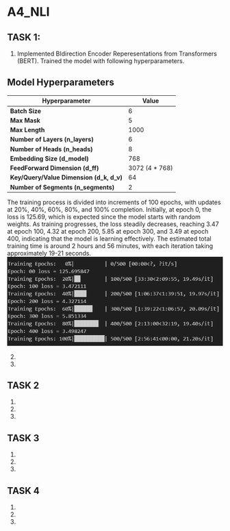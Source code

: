 # A4_NLI
## TASK 1:
1) Implemented BIdirection Encoder Reperesentations from Transformers (BERT). Trained the model with following hyperparameters. 
## Model Hyperparameters

| Hyperparameter | Value |
|---------------|-------|
| **Batch Size** | 6 |
| **Max Mask** | 5 |
| **Max Length** | 1000 |
| **Number of Layers (n_layers)** | 6 |
| **Number of Heads (n_heads)** | 8 |
| **Embedding Size (d_model)** | 768 |
| **FeedForward Dimension (d_ff)** | 3072 (4 * 768) |
| **Key/Query/Value Dimension (d_k, d_v)** | 64 |
| **Number of Segments (n_segments)** | 2 |

The training process is divided into increments of 100 epochs, with updates at 20%, 40%, 60%, 80%, and 100% completion. Initially, at epoch 0, the loss is 125.69, which is expected since the model starts with random weights. As training progresses, the loss steadily decreases, reaching 3.47 at epoch 100, 4.32 at epoch 200, 5.85 at epoch 300, and 3.49 at epoch 400, indicating that the model is learning effectively. The estimated total training time is around 2 hours and 56 minutes, with each iteration taking approximately 19-21 seconds. 
![Training Diagram](/images/BERT_SS.png)

2)
3)

## TASK 2
1)
2)
3)

## TASK 3
1)
2)
3)

## TASK 4
1)
2)
3)
